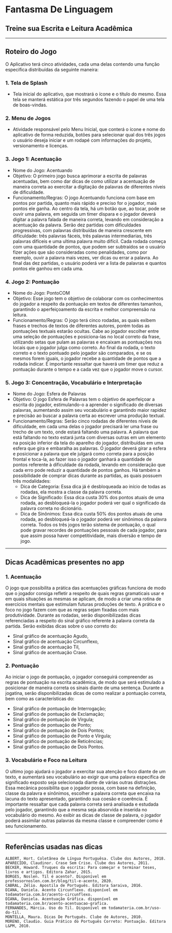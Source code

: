 # Fantasma De Linguagem
## Treine sua Escrita e Leitura Acadêmica

---

## Roteiro do Jogo
O Aplicativo terá cinco atividades, cada uma delas contendo uma função  especifica distribuídas da seguinte maneira: 

### 1. Tela de Splash
- Tela inicial do aplicativo, que mostrará o ícone e o título do mesmo.  Essa tela se manterá estática por três segundos fazendo o papel de  uma tela de boas-vindas. 
### 2. Menu de Jogos 
- Atividade responsável pelo Menu Inicial, que conterá o ícone e nome  do aplicativo de forma reduzida, botões para selecionar qual dos três  jogos o usuário deseja iniciar e um rodapé com informações do  projeto, versionamento e licenças. 
### 3. Jogo 1: Acentuação 
- Nome do Jogo: Acentuando 
- Objetivo: 
O primeiro jogo busca aprimorar a escrita de palavras  acentuadas, bem como dar dicas de como utilizar a acentuação de  maneira correta ao exercitar a digitação de palavras de diferentes  níveis de dificuldade. 
- Funcionamento/Regras: 
O jogo Acentuando funciona com base em  pontos por partida, quanto mais rápido e preciso for o jogador, mais  pontos ele ganha. Ao centro da tela, há um botão que, ao tocar, pode se ouvir uma palavra, em seguida um timer dispara e o jogador deverá  digitar a palavra falada de maneira correta, levando em consideração  a acentuação da palavra. 
Serão dez partidas com dificuldades  progressivas, com palavras distribuídas de maneira crescente em  dificuldade: três palavras fáceis, três palavras intermediarias, três  palavras difíceis e uma ultima palavra muito difícil. Cada rodada  começa com uma quantidade de pontos, que podem ser subtraídos se  o usuário fizer ações que são consideradas como penalidades, como  por exemplo, ouvir a palavra mais vezes, ver dicas ou errar a palavra.  Ao final das dez partidas, o usuário poderá ver a lista de palavras e  quantos pontos ele ganhou em cada uma. 
### 4. Jogo 2: Pontuação 
- Nome do Jogo: PontoCOM 
- Objetivo: 
Esse jogo tem o objetivo de colaborar com os  conhecimentos do jogador a respeito da pontuação em textos de  diferentes tamanhos, garantindo o aperfeiçoamento da escrita e  melhor compreensão na leitura.
- Funcionamento/Regras: 
O jogo terá cinco rodadas, as quais exibem  frases e trechos de textos de diferentes autores, porém todas as  pontuações textuais estarão ocultas. Cabe ao jogador escolher entre  uma seleção de pontuações e posiciona-las no local correto da frase,  utilizando setas que pulam as palavras e encaixam as pontuações nos  locais que o jogador julga como correto. 
Ao final da rodada, o texto  correto e o texto pontuado pelo jogador são comparados, e se os  mesmos forem iguais, o jogador recebe a quantidade de pontos que a  rodada indicar. É importante ressaltar que haverá um timer que reduz  a pontuação durante o tempo e a cada vez que o jogador move o  cursor. 
### 5. Jogo 3: Concentração, Vocabulário e Interpretação 
- Nome do Jogo: Esfera de Palavras 
- Objetivo: 
O jogo Esfera de Palavras tem o objetivo de aperfeiçoar a  escrita do jogador, estimulando-o a aprender o significado de diversas  palavras, aumentando assim seu vocabulário e garantindo maior  rapidez e precisão ao buscar a palavra certa ao escrever uma  produção textual. 
- Funcionamento/Regras: 
Serão cinco rodadas de diferentes níveis de  dificuldade, em cada uma delas o jogador precisará ler uma frase ou  trecho de um texto, onde estará faltando uma palavra. A palavra que  está faltando no texto estará junta com diversas outras em um  elemento na posição inferior da tela do aparelho do jogador,  distribuídas em uma esfera que gira e embaralha as palavras. O  jogador deverá girar a esfera e posicionar a palavra que ele julgará  como correta para a posição frontal e toca-la, ao fazer isso o jogador  ganhará a quantidade de pontos referente à dificuldade da rodada,  levando em consideração que cada erro pode reduzir a quantidade de  pontos ganhos. Há também a possibilidade de comprar dicas durante  as partidas, as quais possuem três modalidades: 
  - Dica de Categoria: Essa dica já é desbloqueada ao início de  todas as rodadas, ela mostra a classe da palavra correta. 
  - Dica de Significado: Essa dica custa 30% dos pontos atuais de  uma rodada, ao desbloqueá-la o jogador poderá ver qual o  significado da palavra correta no dicionário. 
  - Dica de Sinônimos: Essa dica custa 50% dos pontos atuais de  uma rodada, ao desbloqueá-la o jogador poderá ver sinônimos da palavra correta. 
Todos os três jogos terão sistema de pontuação, o qual pode gravar  recordes de pontuações pessoais de cada jogador, para que assim possa haver  competitividade, mais diversão e tempo de jogo.

---

## Dicas Acadêmicas presentes no app
### 1. Acentuação 
O jogo que possibilita a prática das acentuações gráficas funciona de  modo que o jogador consiga refletir a respeito de quais regras gramaticais usar e  em quais situações as mesmas se aplicam, de modo a criar uma rotina de  exercícios mentais que estimulam futuras produções de texto. A prática e o foco no  jogo fazem com que as regras sejam fixadas com mais produtividade. Durante as  rodadas, serão disponibilizadas dicas referenciadas a respeito do sinal gráfico  referente à palavra correta da partida. Serão exibidas dicas sobre o uso correto do: 
- Sinal gráfico de acentuação Agudo, 
- Sinal gráfico de acentuação Circunflexo, 
- Sinal gráfico de acentuação Til, 
- Sinal gráfico de acentuação Crase. 
### 2. Pontuação 
Ao iniciar o jogo de pontuação, o jogador conseguirá compreender as  regras de pontuação na escrita acadêmica, de modo que será estimulado a  posicionar de maneira correta os sinais diante de uma sentença. Durante a  jogatina, serão disponibilizadas dicas de como realizar a pontuação correta, bem  como as características do: 
- Sinal gráfico de pontuação de Interrogação;
- Sinal gráfico de pontuação de Exclamação;
- Sinal gráfico de pontuação de Virgula;
- Sinal gráfico de pontuação de Ponto;
- Sinal gráfico de pontuação de Dois Pontos;
- Sinal gráfico de pontuação de Ponto e Vírgula;
- Sinal gráfico de pontuação de Reticências;
- Sinal gráfico de pontuação de Dois Pontos. 
### 3. Vocabulário e Foco na Leitura
O ultimo jogo ajudará o jogador a exercitar sua atenção e foco diante de  um texto, e aumentará seu vocabulário ao exigir que uma palavra especifica de  significado exposto seja selecionada diante de várias outras distrações. Essa  mecânica possibilita que o jogador possa, com base na definição, classe da palavra  e sinônimos, escolher a palavra correta que encaixa na lacuna do texto  apresentado, garantindo sua coesão e coerência. 
É importante ressaltar que cada palavra correta será analisada e  estudada pelo jogador, garantindo que a mesma seja absorvida e inserida no  vocabulário do mesmo. Ao exibir as dicas de classe de palavra, o jogador poderá  assimilar outras palavras da mesma classe e compreender como é seu  funcionamento.

---

## Referências usadas nas dicas
```
ALBERT, Hort. Coletânea de Língua Portuguêsa. Clube dos Autores, 2018.
APARECIDO, Claudinor. Crase Sem Crise. Clube dos Autores, 2011.
BECKER, Howard. Truques da escrita: Para começar e terminar teses, livros e artigos. Editora Zahar, 2015.
BORGES, Noslen. Til é acento?. Disponível em professornoslen.com.br/blog/til-e-acento, 2020.
CABRAL, Zélio. Apostila de Português. Editora Saraiva, 2016.
DIANA, Daniela. Acento Circunflexo. disponível em todamateria.com.br/acento-circunflexo.
DIANA, Daniela. Acentuação Gráfica. disponível em todamateria.com.br/acento-acentuacao-grafica.
FERNANDES, Márcia. Uso do Til. Disponível em todamateria.com.br/uso-do-til.
MONTELLA, Maura. Dicas De Português. Clube de Autores, 2010.
MORENO, Claudio. Guia Prático do Português Correto: Pontuação. Editora L&PM, 2010.
```
